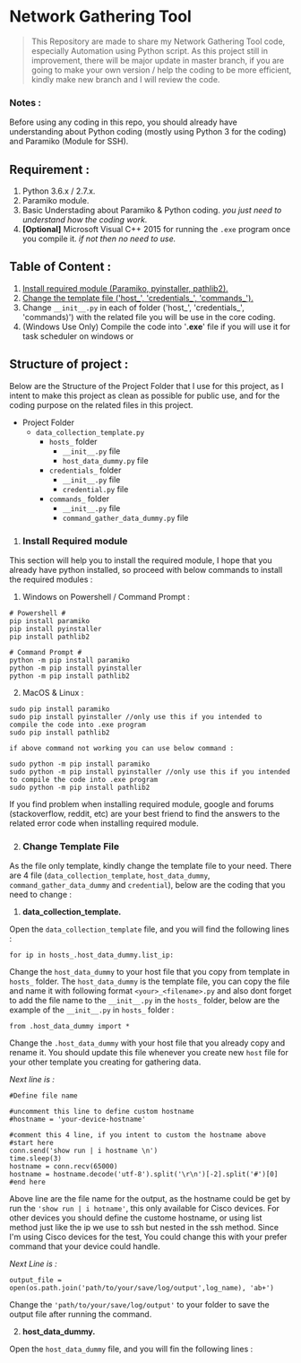 # Network Gathering Tool
> This Repository are made to share my Network Gathering Tool code, especially Automation using Python script. As this project still in improvement, there will be major update in master branch, if you are going to make your own version / help the coding to be more efficient, kindly make new branch and I will review the code.

### Notes :
Before using any coding in this repo, 
you should already have understanding about Python coding (mostly using Python 3 for the coding) and Paramiko (Module for SSH).


## Requirement :
1. Python 3.6.x / 2.7.x.
2. Paramiko module.
3. Basic Understading about Paramiko & Python coding. *you just need to understand how the coding work.*
4. **__[Optional]__** Microsoft Visual C++ 2015 for running the `.exe` program once you compile it. *if not then no need to use.*


## Table of Content :

1. [Install required module (Paramiko, pyinstaller, pathlib2).](#install-required-module)
2. [Change the template file ('host_', 'credentials_', 'commands_').](#change-template-file)
3. Change `__init__.py` in each of folder ('host_', 'credentials_', 'commands)') with the related file you will be use in the core coding. 
4. (Windows Use Only) Compile the code into '**.exe**' file if you will use it for task scheduler on windows or 

## Structure of project :

Below are the Structure of the Project Folder that I use for this project, as I intent to make this project as clean as possible for public use, and for the coding purpose on the related files in this project.

- Project Folder
  - `data_collection_template.py`
    - `hosts_` folder
      - `__init__.py` file
      - `host_data_dummy.py` file
     - `credentials_` folder
       - `__init__.py` file
       - `credential.py` file
     - `commands_` folder
       - `__init__.py` file
       - `command_gather_data_dummy.py` file

1. ### Install Required module
This section will help you to install the required module, I hope that you already have python installed, so proceed with below commands to install the required modules :

1. Windows on Powershell / Command Prompt :
```
# Powershell #
pip install paramiko
pip install pyinstaller
pip install pathlib2

# Command Prompt #
python -m pip install paramiko
python -m pip install pyinstaller 
python -m pip install pathlib2
```
2. MacOS & Linux :
```
sudo pip install paramiko
sudo pip install pyinstaller //only use this if you intended to compile the code into .exe program
sudo pip install pathlib2

if above command not working you can use below command :

sudo python -m pip install paramiko
sudo python -m pip install pyinstaller //only use this if you intended to compile the code into .exe program
sudo python -m pip install pathlib2
```
If you find problem when installing required module, google and forums (stackoverflow, reddit, etc) are your best friend to find the answers to the related error code when installing required module.

2. ### Change Template File
As the file only template, kindly change the template file to your need.
There are 4 file (`data_collection_template`, `host_data_dummy`, `command_gather_data_dummy` and `credential`), below are the coding that you need to change :

1. **data_collection_template.**

Open the `data_collection_template` file, and you will find the following lines :
```
for ip in hosts_.host_data_dummy.list_ip:
```
Change the `host_data_dummy` to your host file that you copy from template in `hosts_` folder. The `host_data_dummy` is the template file, you can copy the file and name it with following format `<your>_<filename>.py` and also dont forget to add the file name to the `__init__.py` in the `hosts_` folder, below are the example of the `__init__.py` in `hosts_` folder :
```
from .host_data_dummy import *
```
Change the `.host_data_dummy` with your host file that you already copy and rename it. You should update this file whenever you create new `host` file for your other template you creating for gathering data.

*Next line is :*

```
#Define file name
	
#uncomment this line to define custom hostname 
#hostname = 'your-device-hostname'

#comment this 4 line, if you intent to custom the hostname above
#start here
conn.send('show run | i hostname \n')
time.sleep(3)
hostname = conn.recv(65000)
hostname = hostname.decode('utf-8').split('\r\n')[-2].split('#')[0]
#end here
```
Above line are the file name for the output, as the hostname could be get by run the `'show run | i hotname'`, this only available for Cisco devices. For other devices you should define the custome hostname, or using list method just like the ip we use to ssh but nested in the ssh method. Since I'm using Cisco devices for the test, You could change this with your prefer command that your device could handle.

*Next Line is :*

```
output_file = open(os.path.join('path/to/your/save/log/output',log_name), 'ab+')
```
Change the `'path/to/your/save/log/output'` to your folder to save the output file after running the command.


2. **host_data_dummy.**

Open the `host_data_dummy` file, and you will fin the following lines :
